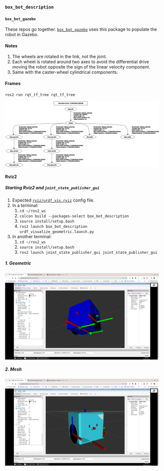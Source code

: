 ### `box_bot_description`

#### `box_bot_gazebo`

These repos go together. [`box_bot_gazebo`](https://github.com/ivogeorg/box_bot_gazebo) uses this package to populate the robot in Gazebo.

#### Notes
1. The wheels are rotated in the link, not the joint.
2. Each wheel is rotated around two axes to avoid the differential drive moving the robot opposite the sign of the linear velocity component.
3. Same with the caster-wheel cylindrical components.

#### Frames

`ros2 run rqt_tf_tree rqt_tf_tree`  

![Box bot frame diagram](assets/frames.png)  

#### Rviz2

##### Starting Rviz2 and `joint_state_publisher_gui`

1. Expected [`rviz/urdf_vis.rviz`](rviz/urdf_vis.rviz) config file.
2. In a terminal:
   1. `cd ~/ros2_ws`
   2. `colcon build --packages-select box_bot_description`
   3. `source install/setup.bash`
   4. `ros2 launch box_bot_description urdf_visualize_geometric.launch.py`
3. In another terminal:
   1. `cd ~/ros2_ws`
   2. `source install/setup.bash`
   3. `ros2 launch joint_state_publisher_gui joint_state_publisher_gui`

##### 1. Geometric
![Geometric bot](assets/box_bot_geometric.png)  

##### 2. Mesh
![Mesh bot](assets/box_bot_mesh.png)  

